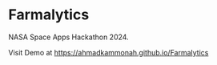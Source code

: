 # Farmalytics
NASA Space Apps Hackathon 2024.

Visit Demo at https://ahmadkammonah.github.io/Farmalytics
